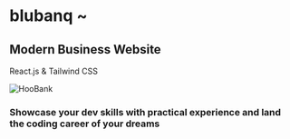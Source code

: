 # blubanq ~
## Modern Business Website

React.js & Tailwind CSS

![HooBank](https://i.ibb.co/7Nmdw8m/screenshot-1.png)

### Showcase your dev skills with practical experience and land the coding career of your dreams

